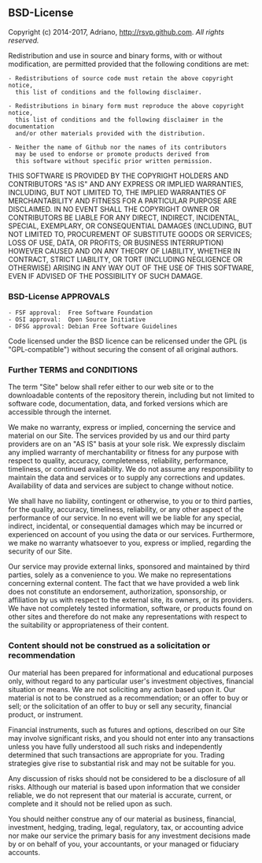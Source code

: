 ## BSD-License

Copyright (c) 2014-2017, Adriano, http://rsvp.github.com. *All rights reserved.*

Redistribution and use in source and binary forms, with or without
modification, are permitted provided that the following conditions are met:

    - Redistributions of source code must retain the above copyright notice, 
      this list of conditions and the following disclaimer.

    - Redistributions in binary form must reproduce the above copyright notice, 
      this list of conditions and the following disclaimer in the documentation 
      and/or other materials provided with the distribution.

    - Neither the name of Github nor the names of its contributors 
      may be used to endorse or promote products derived from 
      this software without specific prior written permission.

THIS SOFTWARE IS PROVIDED BY THE COPYRIGHT HOLDERS AND CONTRIBUTORS "AS IS"
AND ANY EXPRESS OR IMPLIED WARRANTIES, INCLUDING, BUT NOT LIMITED TO, THE
IMPLIED WARRANTIES OF MERCHANTABILITY AND FITNESS FOR A PARTICULAR PURPOSE ARE
DISCLAIMED. IN NO EVENT SHALL THE COPYRIGHT OWNER OR CONTRIBUTORS BE LIABLE
FOR ANY DIRECT, INDIRECT, INCIDENTAL, SPECIAL, EXEMPLARY, OR CONSEQUENTIAL
DAMAGES (INCLUDING, BUT NOT LIMITED TO, PROCUREMENT OF SUBSTITUTE GOODS OR
SERVICES; LOSS OF USE, DATA, OR PROFITS; OR BUSINESS INTERRUPTION) HOWEVER
CAUSED AND ON ANY THEORY OF LIABILITY, WHETHER IN CONTRACT, STRICT LIABILITY,
OR TORT (INCLUDING NEGLIGENCE OR OTHERWISE) ARISING IN ANY WAY OUT OF THE USE
OF THIS SOFTWARE, EVEN IF ADVISED OF THE POSSIBILITY OF SUCH DAMAGE.


### BSD-License APPROVALS

    - FSF approval:  Free Software Foundation
    - OSI approval:  Open Source Initiative
    - DFSG approval: Debian Free Software Guidelines

Code licensed under the BSD licence can be relicensed under the GPL (is
"GPL-compatible") without securing the consent of all original authors. 


### Further TERMS and CONDITIONS

The term "Site" below shall refer either to our web site or to the
downloadable contents of the repository therein, including but not limited to
software code, documentation, data, and forked versions which are accessible
through the internet.

We make no warranty, express or implied, concerning the service and material
on our Site. The services provided by us and our third party providers are on
an "AS IS" basis at your sole risk.  We expressly disclaim any implied
warranty of merchantability or fitness for any purpose with respect to
quality, accuracy, completeness, reliability, performance, timeliness, or
continued availability.  We do not assume any responsibility to maintain the
data and services or to supply any corrections and updates.  Availability of
data and services are subject to change without notice.

We shall have no liability, contingent or otherwise, to you or to third
parties, for the quality, accuracy, timeliness, reliability, or any other
aspect of the performance of our service. In no event will we be liable for
any special, indirect, incidental, or consequential damages which may be
incurred or experienced on account of you using the data or our services.
Furthermore, we make no warranty whatsoever to you, express or implied,
regarding the security of our Site. 

Our service may provide external links, sponsored and maintained by third
parties, solely as a convenience to you. We make no representations concerning
external content. The fact that we have provided a web link does not
constitute an endorsement, authorization, sponsorship, or affiliation by us
with respect to the external site, its owners, or its providers. We have not
completely tested information, software, or products found on other sites and
therefore do not make any representations with respect to the suitability or
appropriateness of their content.


### Content should not be construed as a solicitation or recommendation

Our material has been prepared for informational and educational purposes
only, without regard to any particular user's investment objectives, financial
situation or means.  We are not soliciting any action based upon it. Our
material is not to be construed as a recommendation; or an offer to buy or
sell; or the solicitation of an offer to buy or sell any security, financial
product, or instrument.

Financial instruments, such as futures and options, described on our Site may
involve significant risks, and you should not enter into any transactions
unless you have fully understood all such risks and independently determined
that such transactions are appropriate for you. Trading strategies give rise
to substantial risk and may not be suitable for you. 

Any discussion of risks should not be considered to be a disclosure of all
risks. Although our material is based upon information that we consider
reliable, we do not represent that our material is accurate, current, or
complete and it should not be relied upon as such.

You should neither construe any of our material as business, financial,
investment, hedging, trading, legal, regulatory, tax, or accounting advice nor
make our service the primary basis for any investment decisions made by or on
behalf of you, your accountants, or your managed or fiduciary accounts.


